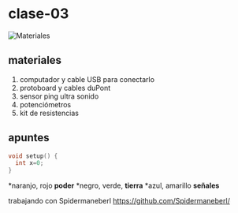 # clase-03

![Materiales](./Materiales.jpg)

## materiales

1. computador y cable USB para conectarlo
2. protoboard y cables duPont
3. sensor ping ultra sonido
4. potenciómetros
5. kit de resistencias

## apuntes

```cpp
void setup() {
  int x=0;
}
```

*naranjo, rojo **poder**
*negro, verde, **tierra**
*azul, amarillo **señales**

trabajando con Spidermaneberl <https://github.com/Spidermaneberl/>
